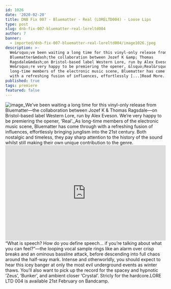 ```yaml
---
id: 1026
date: '2020-02-20'
title: DNB Fix 007 - Bluematter - Real (LORELTD004) - Loose Lips
type: post
slug: dnb-fix-007-bluematter-real-loreltd004
author: 7
banner:
  - imported/dnb-fix-007-bluematter-real-loreltd004/image1026.jpeg
description: >-
  We&rsquo;ve been waiting a long time for this vinyl-only release from
  Bluematter&mdash;the collaboration between Jozef K &amp; Thomas
  Ragsdale&mdash;on Bristol-based label Western Lore, run by Alex Eveson.
  We&rsquo;re very happy to be premiering the opener, &lsquo;Real&rsquo;. As
  long-time members of the electronic music scene, Bluematter has come through
  with a refreshing fusion of influences, effortlessly [...]Read More...
published: true
tags: premiere
featured: false
---
```

![image](../imported/dnb-fix-007-bluematter-real-loreltd004/image1026.jpeg)_We’ve been waiting a long time for this vinyl-only release from Bluematter—the collaboration between Jozef K & Thomas Ragsdale—on Bristol-based label Western Lore, run by Alex Eveson. We’re very happy to be premiering the opener, ‘Real’._As long-time members of the electronic music scene, Bluematter has come through with a refreshing fusion of influences, effortlessly bringing junglism into the 21st century. Both nostalgic and timeless, they pay sharp attention to the history of the sound whilst still making their own unique contribution to the genre.<iframe width='100%' height='300' scrolling='no' frameborder='no' allow='autoplay' src='https://w.soundcloud.com/player/?url=https%3A//api.soundcloud.com/tracks/763908382&color=%23ff5500&auto_play=false&hide_related=false&show_comments=true&show_user=true&show_reposts=false&show_teaser=true'></iframe>“What is speech? How do you define speech… if you’re talking about what you can feel?”—the looping vocal sample rings like an alarm over crisp breaks and an ominous bassline attack, before descending into full chaos around the half-way mark. Intense and otherworldly, you should expect to hear this icey banger at only the most evil underground events as winter thaws. You’ll also want to pick up the record for the spacey and hypnotic ‘Zeus’, ‘Bunker’, and ambient closer ‘Crystal’. Stricly for the hardcore.LORE LTD 004 is available 21st February on Bandcamp.